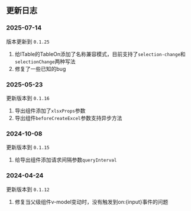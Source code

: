 ## 更新日志

### 2025-07-14
版本更新到 `0.1.25`
1. 给ITable的TableOn添加了名称兼容模式，目前支持了`selection-change`和`selectionChange`两种写法
2. 修复了一些已知的bug

### 2025-05-23
更新版本到 `0.1.16`
1. 导出组件添加了`xlsxProps`参数
2. 导出组件`beforeCreateExcel`参数支持异步方法

### 2024-10-08
更新版本到 `0.1.15`

1. 给导出组件添加请求间隔参数`queryInterval`

### 2024-04-24
更新版本到 `0.1.12`

1. 修复当父级组件v-model变动时，没有触发到on:{input}事件的问题


